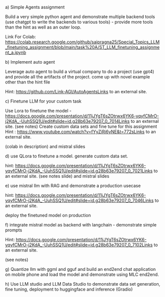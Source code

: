 a) Simple Agents assignment

Build a very simple python agent and demonstrate multiple backend tools (use chatgpt to write the backends to various tools) - provide more tools than the hint as well as an outer loop.

Link For Colab:
https://colab.research.google.com/github/saipragna25/Special_Topics_LLM_finetuning_assignment/blob/main/task%20A/ST_LLM_finetuning_assignment_a.ipynb

b) Implement auto agent

Leverage auto agent to build a virtual company to do a project (use gpt4) and provide all the artifacts of the project. come up with novel example other than the hint file 

Hint: https://github.com/Link-AGI/AutoAgentsLinks to an external site.

 

c) Finetune LLM for your custom task

Use Lora to finetune the model - https://docs.google.com/presentation/d/11jJYgT6sZOtrwx6YK6-yqyfCMrO-j2KdA_-UuhSSQ1U/edit#slide=id.g28b63e79207_0_7014Links to an external site.   (see notes)
Create custom data sets and fine tune for this assignment 
Hint :
https://www.youtube.com/watch?v=fYyZiRi6yNE&t=772sLinks to an external site.

(colab in description)  and mistral slides

 

d) use QLora to finetune a model. generate custom data set. 

hint: https://docs.google.com/presentation/d/11jJYgT6sZOtrwx6YK6-yqyfCMrO-j2KdA_-UuhSSQ1U/edit#slide=id.g28b63e79207_0_7021Links to an external site. (see notes slide) and mistral slides 

 

e) use mistral llm with RAG and demonstrate a production usecase

hint: https://docs.google.com/presentation/d/11jJYgT6sZOtrwx6YK6-yqyfCMrO-j2KdA_-UuhSSQ1U/edit#slide=id.g28b63e79207_0_7046Links to an external site.

deploy the finetuned model on production

 

f) integrate mistral model as backend with langchain - demonstrate simple prompts

 

Hint: https://docs.google.com/presentation/d/11jJYgT6sZOtrwx6YK6-yqyfCMrO-j2KdA_-UuhSSQ1U/edit#slide=id.g28b63e79207_0_7102Links to an external site.

(see notes)

 

g) Quantize llm with ggml and gguf and build an end2end chat application on mobile phone and load the model and demonstrate using MLC end2end.

 

h) Use LLM studio and LLM Data Studio to demonstrate data set generation, fine tuning, deployment to huggingface and inference (Gradio)

